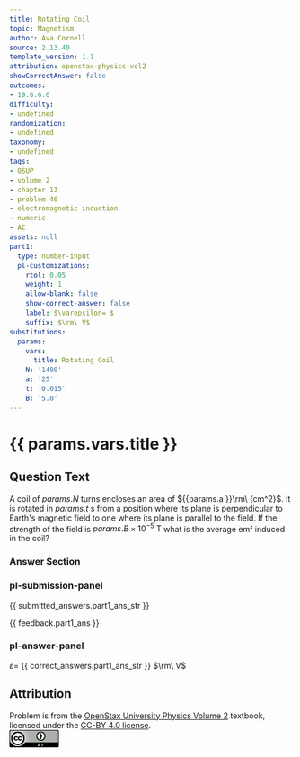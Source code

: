 ```yaml
---
title: Rotating Coil
topic: Magnetism
author: Ava Cornell
source: 2.13.40
template_version: 1.1
attribution: openstax-physics-vol2
showCorrectAnswer: false
outcomes:
- 19.8.6.0
difficulty:
- undefined
randomization:
- undefined
taxonomy:
- undefined
tags:
- OSUP
- volume 2
- chapter 13
- problem 40
- electromagnetic induction
- numeric
- AC
assets: null
part1:
  type: number-input
  pl-customizations:
    rtol: 0.05
    weight: 1
    allow-blank: false
    show-correct-answer: false
    label: $\varepsilon= $
    suffix: $\rm\ V$
substitutions:
  params:
    vars:
      title: Rotating Coil
    N: '1400'
    a: '25'
    t: '0.015'
    B: '5.0'
---
```

# {{ params.vars.title }}

## Question Text

A coil of ${{params.N }}$ turns encloses an area of ${{params.a }}\rm\ {cm^2}$. It is rotated in ${{params.t }}\textrm{ s}$ from a position where its plane is perpendicular to Earth's magnetic field to one where its plane is parallel to the field. If the strength of the field is ${{params.B }} \times 10^{-5} \textrm{ T}$ what is the average emf induced in the coil?

### Answer Section

### pl-submission-panel

{{ submitted_answers.part1_ans_str }}

{{ feedback.part1_ans }}

### pl-answer-panel

$\varepsilon=$ {{ correct_answers.part1_ans_str }} $\rm\ V$

## Attribution

Problem is from the [OpenStax University Physics Volume 2](https://openstax.org/details/books/university-physics-volume-2) textbook, licensed under the [CC-BY 4.0 license](https://creativecommons.org/licenses/by/4.0/).<br>![Image representing the Creative Commons 4.0 BY license.](https://raw.githubusercontent.com/firasm/bits/master/by.png)
